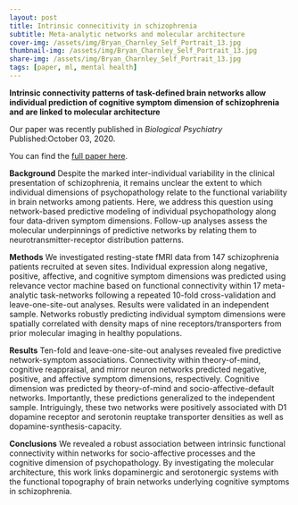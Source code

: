 ```yaml
---
layout: post
title: Intrinsic connecitivity in schizophrenia
subtitle: Meta-analytic networks and molecular architecture
cover-img: /assets/img/Bryan_Charnley_Self_Portrait_13.jpg
thumbnail-img: /assets/img/Bryan_Charnley_Self_Portrait_13.jpg
share-img: /assets/img/Bryan_Charnley_Self_Portrait_13.jpg
tags: [paper, ml, mental health]
---
```


**Intrinsic connectivity patterns of task-defined brain networks allow individual prediction of cognitive symptom dimension of schizophrenia and are linked to molecular architecture**

Our paper was recently published in *Biological Psychiatry* Published:October 03, 2020. 

You can find the [full paper here](https://doi.org/10.1016/j.biopsych.2020.09.024).

**Background** 
Despite the marked inter-individual variability in the clinical presentation of schizophrenia, it remains unclear the extent to which individual dimensions of psychopathology relate to the functional variability in brain networks among patients. Here, we address this question using network-based predictive modeling of individual psychopathology along four data-driven symptom dimensions. Follow-up analyses assess the molecular underpinnings of predictive networks by relating them to neurotransmitter-receptor distribution patterns.

**Methods** 
We investigated resting-state fMRI data from 147 schizophrenia patients recruited at seven sites. Individual expression along negative, positive, affective, and cognitive symptom dimensions was predicted using relevance vector machine based on functional connectivity within 17 meta-analytic task-networks following a repeated 10-fold cross-validation and leave-one-site-out analyses. Results were validated in an independent sample. Networks robustly predicting individual symptom dimensions were spatially correlated with density maps of nine receptors/transporters from prior molecular imaging in healthy populations.

**Results** 
Ten-fold and leave-one-site-out analyses revealed five predictive network-symptom associations. Connectivity within theory-of-mind, cognitive reappraisal, and mirror neuron networks predicted negative, positive, and affective symptom dimensions, respectively. Cognitive dimension was predicted by theory-of-mind and socio-affective-default networks. Importantly, these predictions generalized to the independent sample. Intriguingly, these two networks were positively associated with D1 dopamine receptor and serotonin reuptake transporter densities as well as dopamine-synthesis-capacity.

**Conclusions** 
We revealed a robust association between intrinsic functional connectivity within networks for socio-affective processes and the cognitive dimension of psychopathology. By investigating the molecular architecture, this work links dopaminergic and serotonergic systems with the functional topography of brain networks underlying cognitive symptoms in schizophrenia.
